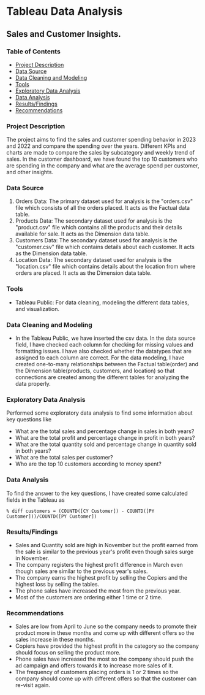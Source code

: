 # Tableau Data Analysis

## Sales and Customer Insights.

### Table of Contents

- [Project Description](#project-description)
- [Data Source](#data-source)
- [Data Cleaning and Modeling](#data-cleaning-and-modeling)
- [Tools](#tools)
- [Exploratory Data Analysis](#exploratory-data-analysis)
- [Data Analysis](#data-analysis)
- [Results/Findings](#resultsfindings)
- [Recommendations](#recommendations)

### Project Description
The project aims to find the sales and customer spending behavior in 2023 and 2022 and compare the spending over the years. Different KPIs and charts are made to compare the sales by subcategory and weekly trend of sales. In the customer dashboard, we have found the top 10 customers who are spending in the company and what are the average spend per customer, and other insights.

### Data Source
1. Orders Data: The primary dataset used for analysis is the "orders.csv" file which consists of all the orders placed. It acts as the Factual data table.
2. Products Data: The secondary dataset used for analysis is the "product.csv" file which contains all the products and their details available for sale. It acts as the Dimension data table.
3. Customers Data: The secondary dataset used for analysis is the "customer.csv" file which contains details about each customer. It acts as the Dimension data table.
4. Location Data: The secondary dataset used for analysis is the "location.csv" file which contains details about the location from where orders are placed. It acts as the Dimension data table.

### Tools
- Tableau Public: For data cleaning, modeling the different data tables, and visualization.

### Data Cleaning and Modeling
- In the Tableau Public, we have inserted the csv data. In the data source field, I have checked each column for checking for missing values and formatting issues. I have also checked whether the datatypes that are assigned to each column are correct. For the data modeling, I have created one-to-many relationships between the Factual table(order) and the Dimension table(products, customers, and location) so that connections are created among the different tables for analyzing the data properly.

### Exploratory Data Analysis
Performed some exploratory data analysis to find some information about key questions like
- What are the total sales and percentage change in sales in both years?
- What are the total profit and percentage change in profit in both years?
- What are the total quantity sold and percentage change in quantity sold in both years?
- What are the total sales per customer?
- Who are the top 10 customers according to money spent?

### Data Analysis
To find the answer to the key questions, I have created some calculated fields in the Tableau as
```Tableau
% diff customers = (COUNTD([CY Customer]) - COUNTD([PY Customer]))/COUNTD([PY Customer])
```

### Results/Findings
- Sales and Quantity sold are high in November but the profit earned from the sale is similar to the previous year's profit even though sales surge in November.
- The company registers the highest profit difference in March even though sales are similar to the previous year's sales.
- The company earns the highest profit by selling the Copiers and the highest loss by selling the tables.
- The phone sales have increased the most from the previous year.
- Most of the customers are ordering either 1 time or 2 time.

### Recommendations
- Sales are low from April to June so the company needs to promote their product more in these months and come up with different offers so the sales increase in these months.
- Copiers have provided the highest profit in the category so the company should focus on selling the product more.
- Phone sales have increased the most so the company should push the ad campaign and offers towards it to increase more sales of it.
- The frequency of customers placing orders is 1 or 2 times so the company should come up with different offers so that the customer can re-visit again.
   



